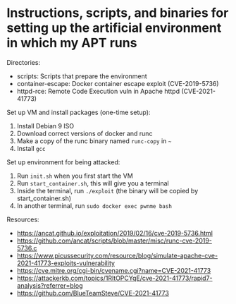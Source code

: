 # Instructions, scripts, and binaries for setting up the artificial environment in which my APT runs
Directories:
- scripts: Scripts that prepare the environment
- container-escape: Docker container escape exploit (CVE-2019-5736)
- httpd-rce: Remote Code Execution vuln in Apache httpd (CVE-2021-41773)

Set up VM and install packages (one-time setup):
1) Install Debian 9 ISO
2) Download correct versions of docker and runc
3) Make a copy of the runc binary named `runc-copy` in `~`
4) Install `gcc`

Set up environment for being attacked:
1) Run `init.sh` when you first start the VM
2) Run `start_container.sh`, this will give you a terminal
3) Inside the terminal, run `./exploit` (the binary will be copied by start_container.sh)
4) In another terminal, run `sudo docker exec pwnme bash`

Resources:
- https://ancat.github.io/exploitation/2019/02/16/cve-2019-5736.html
- https://github.com/ancat/scripts/blob/master/misc/runc-cve-2019-5736.c
- https://www.picussecurity.com/resource/blog/simulate-apache-cve-2021-41773-exploits-vulnerability
- https://cve.mitre.org/cgi-bin/cvename.cgi?name=CVE-2021-41773
- https://attackerkb.com/topics/1RltOPCYqE/cve-2021-41773/rapid7-analysis?referrer=blog
- https://github.com/BlueTeamSteve/CVE-2021-41773

